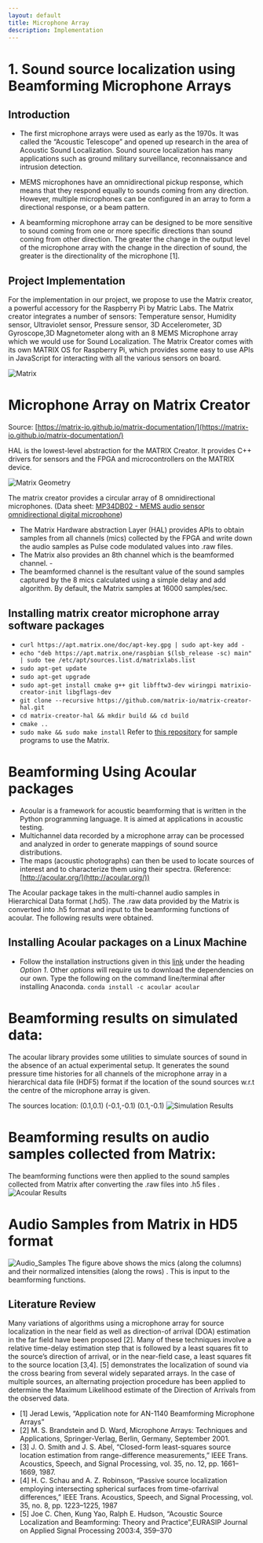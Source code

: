 ```yaml
---
layout: default
title: Microphone Array
description: Implementation
---
```


# 1. Sound source localization using Beamforming Microphone Arrays

## Introduction

* The first microphone arrays were used as early as the 1970s. It was called the “Acoustic Telescope” and opened up research in the area of Acoustic Sound Localization. Sound source localization has many applications such as  ground  military surveillance, reconnaissance and intrusion detection.

* MEMS microphones have an omnidirectional pickup response, which means that they respond equally to sounds coming from any direction. However, multiple microphones can be configured in an array to form a directional response, or a beam pattern.

* A beamforming microphone array can be designed to be more sensitive to sound coming from one or more specific directions than sound coming from other direction. The greater the change in the output level of the microphone array with the change in the direction of sound, the greater is the directionality of  the microphone [1].

## Project Implementation

For the implementation in our project, we propose to use the Matrix creator, a powerful accessory for the Raspberry Pi by Matric Labs. The Matrix creator integrates a number of sensors: Temperature sensor, Humidity sensor, Ultraviolet sensor, Pressure sensor, 3D Accelerometer, 3D Gyroscope,3D Magnetometer along with an 8 MEMS Microphone array which we would use for Sound Localization. The Matrix Creator comes with its own MATRIX OS for Raspberry Pi, which provides some easy to use APIs in JavaScript for interacting with all the various sensors on board.

![Matrix](matrix.jpg)

# Microphone Array on Matrix Creator

Source: [https://matrix-io.github.io/matrix-documentation/](https://matrix-io.github.io/matrix-documentation/)

HAL is the lowest-level abstraction for the MATRIX Creator. It provides C++ drivers for sensors and the FPGA and microcontrollers on the MATRIX device.

![Matrix Geometry](Matrix_Geometry.PNG)

The matrix creator provides a circular array of 8 omnidirectional microphones.
(Data sheet: [MP34DB02 - MEMS audio sensor omnidirectional digital microphone](http://www.st.com/content/ccc/resource/technical/document/datasheet/57/af/88/31/7b/59/4f/77/DM00111225.pdf/files/DM00111225.pdf/jcr:content/translations/en.DM00111225.pdf))

* The Matrix Hardware abstraction Layer (HAL) provides APIs to obtain samples from all channels (mics) collected by the FPGA and write down the audio samples  as Pulse code modulated values into .raw files.
* The Matrix also provides an 8th channel which is the beamformed channel. -
* The beamformed channel is the resultant value of the sound samples captured by the 8 mics calculated using a simple delay and add algorithm. By default, the Matrix samples at 16000 samples/sec.

## Installing matrix creator microphone array software packages
   * `curl https://apt.matrix.one/doc/apt-key.gpg | sudo apt-key add -`
   * `echo "deb https://apt.matrix.one/raspbian $(lsb_release -sc) main" | sudo tee /etc/apt/sources.list.d/matrixlabs.list`
   * `sudo apt-get update`
   * `sudo apt-get upgrade`
   * `sudo apt-get install cmake g++ git libfftw3-dev wiringpi matrixio-creator-init libgflags-dev`
   * `git clone --recursive https://github.com/matrix-io/matrix-creator-hal.git`
   * `cd matrix-creator-hal && mkdir build && cd build`
   * `cmake ..`
   * `sudo make && sudo make install`
Refer to [this repository](https://github.com/matrix-io/matrix-creator-hal) for sample programs to use the Matrix.
# Beamforming Using Acoular packages

  * Acoular is a framework for acoustic beamforming that is written in the Python programming language. It is aimed at applications in acoustic testing.
  * Multichannel data recorded by a microphone array can be processed and analyzed in order to generate mappings of sound source distributions.
  * The maps (acoustic photographs) can then be used to locate sources of interest and to characterize them using their spectra. (Reference: [http://acoular.org/](http://acoular.org/))

The Acoular package takes in the multi-channel audio samples in Hierarchical Data format (.hd5). The .raw data provided by the Matrix is converted into .h5 format and input to the beamforming functions of acoular. The following results were obtained.

## Installing Acoular packages on a Linux Machine

  * Follow the installation instructions given in this [link](http://www.acoular.org/install/index.html) under the heading *Option 1*. Other *options* will require us to download the dependencies on our own. Type the following on the command line/terminal after installing Anaconda.
    `conda install -c acoular acoular`

# Beamforming results on simulated data:

The acoular library provides some utilities to simulate sources of sound in the absence of an actual experimental setup.  It generates the sound pressure time histories for all channels of the microphone array in a hierarchical data file (HDF5) format if the location of the sound sources w.r.t the centre of the microphone array is given.

The sources location: (0.1,0.1) (-0.1,-0.1) (0.1,-0.1)
![Simulation Results](SimulationExample.png)

# Beamforming results on audio samples collected from Matrix:

The beamforming functions were then applied to the sound samples collected from Matrix after converting the .raw files into .h5 files .
![Acoular Results](Gnd_truth_Images/Gnd_truth-1.png)

# Audio Samples from Matrix in HD5 format
![Audio_Samples](Audio_sample_matrix.png)
The figure above shows the mics (along the columns) and their normalized intensities (along the rows) . This is input to the beamforming functions.

## Literature Review

Many variations of algorithms using a microphone array for source localization in the near field as well as direction-of arrival (DOA) estimation in the far field have been proposed [2]. Many of these techniques involve a relative time-delay estimation step that is followed by a least squares fit to the source’s direction of arrival, or in the near-field case, a least squares fit to the source location [3,4]. [5] demonstrates the localization of sound via the cross bearing from several widely separated arrays. In the case of multiple sources, an alternating projection procedure has been applied to determine the Maximum Likelihood  estimate of the Direction of Arrivals from the observed data.

* [1] Jerad Lewis, “Application note for AN-1140 Beamforming Microphone Arrays”
* [2] M. S. Brandstein and D. Ward, Microphone Arrays: Techniques and Applications, Springer-Verlag, Berlin, Germany, September 2001.
* [3] J. O. Smith and J. S. Abel, “Closed-form least-squares source location estimation from range-difference measurements,” IEEE Trans.   Acoustics, Speech, and Signal Processing, vol. 35, no. 12, pp. 1661–1669, 1987.
* [4] H. C. Schau and A. Z. Robinson, “Passive source localization employing intersecting spherical surfaces from time-ofarrival           differences,” IEEE Trans. Acoustics, Speech, and Signal Processing, vol. 35, no. 8, pp. 1223–1225, 1987
* [5] Joe C. Chen, Kung Yao, Ralph E. Hudson, “Acoustic Source Localization and Beamforming: Theory and Practice”,EURASIP Journal on       Applied Signal Processing 2003:4, 359–370
